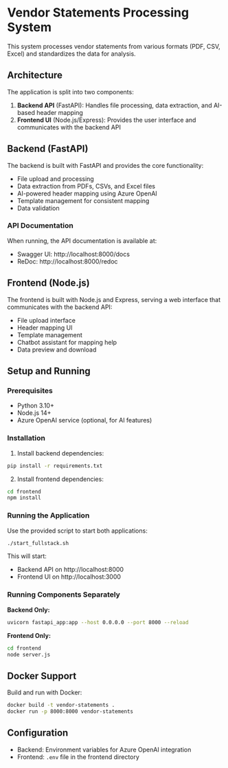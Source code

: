 # Vendor Statements Processing System

This system processes vendor statements from various formats (PDF, CSV, Excel) and standardizes the data for analysis.

## Architecture

The application is split into two components:

1. **Backend API** (FastAPI): Handles file processing, data extraction, and AI-based header mapping
2. **Frontend UI** (Node.js/Express): Provides the user interface and communicates with the backend API

## Backend (FastAPI)

The backend is built with FastAPI and provides the core functionality:

- File upload and processing
- Data extraction from PDFs, CSVs, and Excel files
- AI-powered header mapping using Azure OpenAI
- Template management for consistent mapping
- Data validation

### API Documentation

When running, the API documentation is available at:
- Swagger UI: http://localhost:8000/docs
- ReDoc: http://localhost:8000/redoc

## Frontend (Node.js)

The frontend is built with Node.js and Express, serving a web interface that communicates with the backend API:

- File upload interface
- Header mapping UI
- Template management
- Chatbot assistant for mapping help
- Data preview and download

## Setup and Running

### Prerequisites

- Python 3.10+
- Node.js 14+
- Azure OpenAI service (optional, for AI features)

### Installation

1. Install backend dependencies:
```bash
pip install -r requirements.txt
```

2. Install frontend dependencies:
```bash
cd frontend
npm install
```

### Running the Application

Use the provided script to start both applications:

```bash
./start_fullstack.sh
```

This will start:
- Backend API on http://localhost:8000
- Frontend UI on http://localhost:3000

### Running Components Separately

**Backend Only:**
```bash
uvicorn fastapi_app:app --host 0.0.0.0 --port 8000 --reload
```

**Frontend Only:**
```bash
cd frontend
node server.js
```

## Docker Support

Build and run with Docker:

```bash
docker build -t vendor-statements .
docker run -p 8000:8000 vendor-statements
```

## Configuration

- Backend: Environment variables for Azure OpenAI integration
- Frontend: `.env` file in the frontend directory
